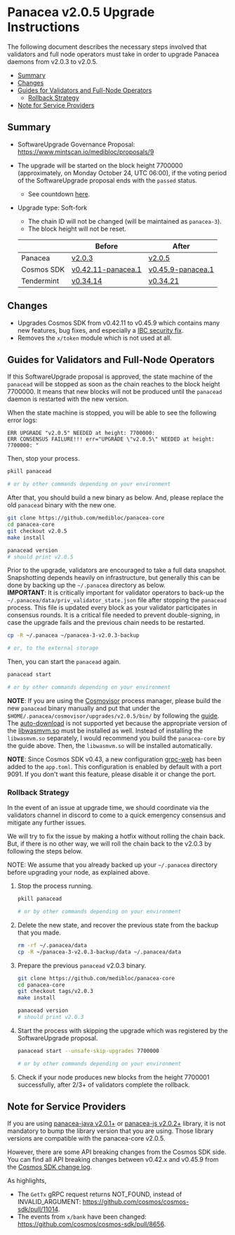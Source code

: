 # Panacea v2.0.5 Upgrade Instructions

The following document describes the necessary steps involved that validators and
full node operators must take in order to upgrade Panacea daemons from v2.0.3 to v2.0.5.

- [Summary](#summary)
- [Changes](#changes)
- [Guides for Validators and Full-Node Operators](#guides-for-validators-and-full-node-operators)
    - [Rollback Strategy](#rollback-strategy)
- [Note for Service Providers](#note-for-service-providers)


## Summary

- SoftwareUpgrade Governance Proposal: https://www.mintscan.io/medibloc/proposals/9
- The upgrade will be started on the block height 7700000 (approximately, on Monday October 24, UTC 06:00), if the voting period of the SoftwareUpgrade proposal ends with the `passed` status.
    - See countdown [here](https://www.mintscan.io/medibloc/blocks/7700000).
- Upgrade type: Soft-fork
    - The chain ID will not be changed (will be maintained as `panacea-3`).
    - The block height will not be reset.

    | |Before|After|
    |--------|-----------|-----------|
    |Panacea|[v2.0.3](https://github.com/medibloc/panacea-core/releases/tag/v2.0.3)|[v2.0.5](https://github.com/medibloc/panacea-core/releases/tag/v2.0.5)|
    |Cosmos SDK|[v0.42.11-panacea.1](https://github.com/medibloc/cosmos-sdk/releases/tag/v0.42.11-panacea.1)|[v0.45.9-panacea.1](https://github.com/medibloc/cosmos-sdk/releases/tag/v0.45.9-panacea.1)|
    |Tendermint|[v0.34.14](https://github.com/tendermint/tendermint/releases/tag/v0.34.14)|[v0.34.21](https://github.com/tendermint/tendermint/releases/tag/v0.34.21)|


## Changes

- Upgrades Cosmos SDK from v0.42.11 to v0.45.9 which contains many new features, bug fixes, and especially a [IBC security fix](https://forum.cosmos.network/t/ibc-security-advisory-dragonberry/7702).
- Removes the `x/token` module which is not used at all.

## Guides for Validators and Full-Node Operators

If this SoftwareUpgrade proposal is approved, the state machine of the `panacead` will be stopped as soon as the chain reaches to the block height 7700000.
It means that new blocks will not be produced until the `panacead` daemon is restarted with the new version.

When the state machine is stopped, you will be able to see the following error logs:
```
ERR UPGRADE "v2.0.5" NEEDED at height: 7700000:
ERR CONSENSUS FAILURE!!! err="UPGRADE \"v2.0.5\" NEEDED at height: 7700000: "
```

Then, stop your process.
```bash
pkill panacead

# or by other commands depending on your environment
```

After that, you should build a new binary as below. And, please replace the old `panacead` binary with the new one.

```bash
git clone https://github.com/medibloc/panacea-core
cd panacea-core
git checkout v2.0.5
make install

panacead version
# should print v2.0.5
```

Prior to the upgrade, validators are encouraged to take a full data snapshot. Snapshotting depends heavily on infrastructure, but generally this can be done by backing up the `~/.panacea` directory as below.<br>
**IMPORTANT**: It is critically important for validator operators to back-up the `~/.panacea/data/priv_validator_state.json` file after stopping the `panacead` process. This file is updated every block as your validator participates in consensus rounds. It is a critical file needed to prevent double-signing, in case the upgrade fails and the previous chain needs to be restarted.
```bash
cp -R ~/.panacea ~/panacea-3-v2.0.3-backup

# or, to the external storage
```

Then, you can start the `panacead` again.
```bash
panacead start

# or by other commands depending on your environment
```

**NOTE**:
If you are using the [Cosmovisor](https://medibloc.gitbook.io/panacea-core/guide/cosmovisor) process manager, please build the new `panacead` binary manually and put that under the `$HOME/.panacea/cosmovisor/upgrades/v2.0.5/bin/` by following the [guide](https://medibloc.gitbook.io/panacea-core/guide/cosmovisor#cosmovisor-setup). The [auto-download](https://github.com/cosmos/cosmos-sdk/tree/main/cosmovisor#auto-download) is not supported yet because the appropriate version of the [libwasmvm.so](https://github.com/CosmWasm/wasmvm/blob/v0.14.0/api/libwasmvm.so) must be installed as well. Instead of installing the `libwasmvm.so` separately, I would recommend you build the `panacea-core` by the guide above. Then, the `libwasmvm.so` will be installed automatically.

**NOTE**: Since Cosmos SDK v0.43, a new configuration [grpc-web](https://github.com/cosmos/cosmos-sdk/blob/2582f0aab7b2cbf66ade066fe570a4622cf0b098/server/config/toml.go#L182) has been added to the `app.toml`. This configuration is enabled by default with a port 9091. If you don't want this feature, please disable it or change the port.

### Rollback Strategy

In the event of an issue at upgrade time, we should coordinate via the validators channel in discord to come to a quick emergency consensus and mitigate any further issues.

We will try to fix the issue by making a hotfix without rolling the chain back.
But, if there is no other way, we will roll the chain back to the v2.0.3 by following the steps below.

NOTE: We assume that you already backed up your `~/.panacea` directory before upgrading your node, as explained above.

1. Stop the process running.
    ```bash
    pkill panacead

    # or by other commands depending on your environment
    ```
2. Delete the new state, and recover the previous state from the backup that you made.
    ```bash
    rm -rf ~/.panacea/data
    cp -R ~/panacea-3-v2.0.3-backup/data ~/.panacea/data
    ```
3. Prepare the previous `panacead` v2.0.3 binary.
    ```bash
    git clone https://github.com/medibloc/panacea-core
    cd panacea-core
    git checkout tags/v2.0.3
    make install

    panacead version
    # should print v2.0.3
    ```
4. Start the process with skipping the upgrade which was registered by the SoftwareUpgrade proposal.
    ```bash
    panacead start --unsafe-skip-upgrades 7700000

    # or by other commands depending on your environment
    ```
5. Check if your node produces new blocks from the height 7700001 successfully, after 2/3+ of validators complete the rollback.


## Note for Service Providers

If you are using [panacea-java v2.0.1+](https://github.com/medibloc/panacea-java) or [panacea-js v2.0.2+](https://github.com/medibloc/panacea-js) library, it is not mandatory to bump the library version that you are using. Those library versions are compatible with the panacea-core v2.0.5.

However, there are some API breaking changes from the Cosmos SDK side. You can find all API breaking changes between v0.42.x and v0.45.9 from the [Cosmos SDK change log](https://github.com/cosmos/cosmos-sdk/blob/v0.45.9/CHANGELOG.md).

As highlights,
- The `GetTx` gRPC request returns NOT_FOUND, instead of INVALID_ARGUMENT: https://github.com/cosmos/cosmos-sdk/pull/11014.
- The events from `x/bank` have been changed: https://github.com/cosmos/cosmos-sdk/pull/8656.